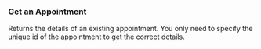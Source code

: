 ### Get an Appointment

Returns the details of an existing appointment. You only need to specify the unique
id of the appointment to get the correct details.
